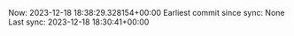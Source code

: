 Now: 2023-12-18 18:38:29.328154+00:00 Earliest commit since sync: None Last sync: 2023-12-18 18:30:41+00:00
